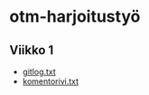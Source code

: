 # otm-harjoitustyö

## Viikko 1

* [gitlog.txt](https://github.com/laurivaananen/otm-harjoitustyo/blob/master/laskarit/viikko1/gitlog.txt)
* [komentorivi.txt](https://github.com/laurivaananen/otm-harjoitustyo/blob/master/laskarit/viikko1/komentorivi.txt)
